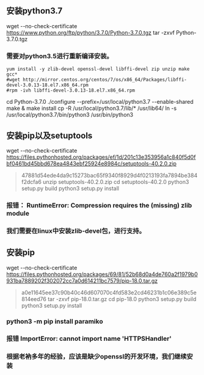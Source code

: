 ## 安装python3.7
wget --no-check-certificate https://www.python.org/ftp/python/3.7.0/Python-3.7.0.tgz
tar -zxvf Python-3.7.0.tgz

### 需要对python3.5进行重新编译安装。
```
yum install -y zlib-devel openssl-devel libffi-devel zip unzip make gcc*
#wget http://mirror.centos.org/centos/7/os/x86_64/Packages/libffi-devel-3.0.13-18.el7.x86_64.rpm
#rpm -ivh libffi-devel-3.0.13-18.el7.x86_64.rpm
```

cd Python-3.7.0
./configure --prefix=/usr/local/python3.7 --enable-shared
make & make install
cp -R /usr/local/python3.7/lib/* /usr/lib64/
ln -s /usr/local/python3.7/bin/python3 /usr/bin/python3

## 安装pip以及setuptools
wget --no-check-certificate  https://files.pythonhosted.org/packages/ef/1d/201c13e353956a1c840f5d0fbf0461bd45bbd678ea4843ebf25924e8984c/setuptools-40.2.0.zip
> 47881d54ede4da9c15273bac65f9340f8929d4f0213193fa7894be384f2dcfa6
unzip setuptools-40.2.0.zip
cd setuptools-40.2.0
python3 setup.py build
python3 setup.py install

### 报错： RuntimeError: Compression requires the (missing) zlib module
### 我们需要在linux中安装zlib-devel包，进行支持。

## 安装pip
wget --no-check-certificate  https://files.pythonhosted.org/packages/69/81/52b68d0a4de760a2f1979b0931ba7889202f302072cc7a0d614211bc7579/pip-18.0.tar.gz
> a0e11645ee37c90b40c46d607070c4fd583e2cd46231b1c06e389c5e814eed76
tar -zxvf pip-18.0.tar.gz
cd pip-18.0
python3 setup.py build
python3 setup.py install

### python3 -m pip install paramiko
### 报错 ImportError: cannot import name 'HTTPSHandler'
### 根据老衲多年的经验，应该是缺少openssl的开发环境，我们继续安装
